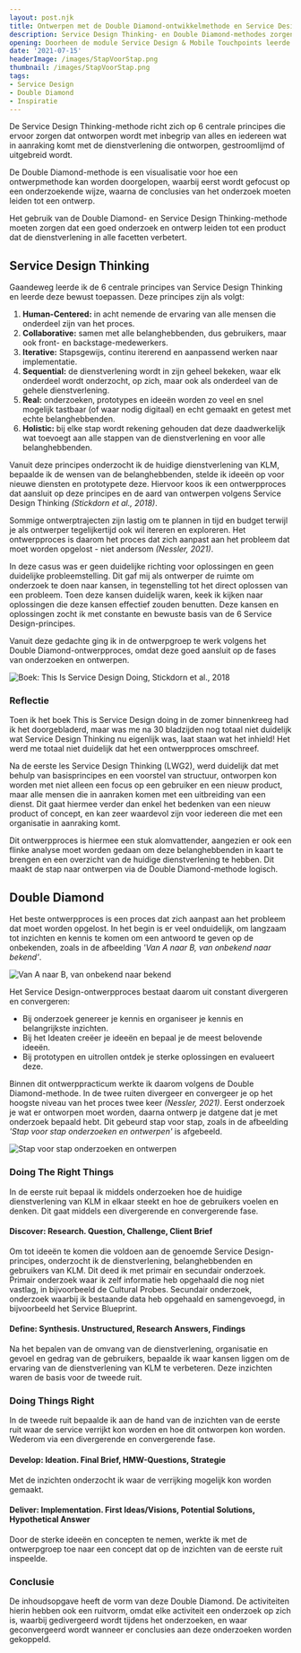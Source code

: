 ```yaml
---
layout: post.njk
title: Ontwerpen met de Double Diamond-ontwikkelmethode en Service Design Thinking-principes
description: Service Design Thinking- en Double Diamond-methodes zorgen voor een holistische benadering van ontwerp, met aandacht voor alle stakeholders en aspecten van een dienst. Hierdoor ontwerp je niet enkel een touchpoint, maar de hele dienstverlening en profiteren alle stakeholders.
opening: Doorheen de module Service Design & Mobile Touchpoints leerde ik werken volgens de Service Design Thinking- en Double Diamond-methode.
date: '2021-07-15'
headerImage: /images/StapVoorStap.png
thumbnail: /images/StapVoorStap.png
tags:
- Service Design
- Double Diamond
- Inspiratie
---
```


De Service Design Thinking-methode richt zich op 6 centrale principes die ervoor zorgen dat ontworpen wordt met inbegrip van alles en iedereen wat in aanraking komt met de dienstverlening die ontworpen, gestroomlijmd of uitgebreid wordt.

De Double Diamond-methode is een visualisatie voor hoe een ontwerpmethode kan worden doorgelopen, waarbij eerst wordt gefocust op een onderzoekende wijze, waarna de conclusies van het onderzoek moeten leiden tot een ontwerp.

Het gebruik van de Double Diamond- en Service Design Thinking-methode moeten zorgen dat een goed onderzoek en ontwerp leiden tot een product dat de dienstverlening in alle facetten verbetert.

## Service Design Thinking

Gaandeweg leerde ik de 6 centrale principes van Service Design Thinking en leerde deze bewust toepassen. Deze principes zijn als volgt:

1.	**Human-Centered:**  in acht nemende de ervaring van alle mensen die onderdeel zijn van het proces.
2.	**Collaborative:**  samen met alle belanghebbenden, dus gebruikers, maar ook front- en backstage-medewerkers.
3.	**Iterative:**  Stapsgewijs, continu itererend en aanpassend werken naar implementatie.
4.	**Sequential:**  de dienstverlening wordt in zijn geheel bekeken, waar elk onderdeel wordt onderzocht, op zich, maar ook als onderdeel van de gehele dienstverlening.
5.	**Real:** onderzoeken, prototypes en ideeën worden zo veel en snel mogelijk tastbaar (of waar nodig digitaal) en echt gemaakt en getest met echte belanghebbenden.
6.	**Holistic:** bij elke stap wordt rekening gehouden dat deze daadwerkelijk wat toevoegt aan alle stappen van de dienstverlening en voor alle belanghebbenden.

Vanuit deze principes onderzocht ik de huidige dienstverlening van KLM, bepaalde ik de wensen van de belanghebbenden, stelde ik ideeën op voor nieuwe diensten en prototypete deze. Hiervoor koos ik een ontwerpproces dat aansluit op deze principes en de aard van ontwerpen volgens Service Design Thinking *(Stickdorn et al., 2018)*.

Sommige ontwerptrajecten zijn lastig om te plannen in tijd en budget terwijl je als ontwerper tegelijkertijd ook wil itereren en exploreren. Het ontwerpproces is daarom het proces dat zich aanpast aan het probleem dat moet worden opgelost - niet andersom *(Nessler, 2021)*.

In deze casus was er geen duidelijke richting voor oplossingen en geen duidelijke probleemstelling. Dit gaf mij als ontwerper de ruimte om onderzoek te doen naar kansen, in tegenstelling tot het direct oplossen van een probleem. Toen deze kansen duidelijk waren, keek ik kijken naar oplossingen die deze kansen effectief zouden benutten. Deze kansen en oplossingen zocht ik met constante en bewuste basis van de 6 Service Design-principes. 

Vanuit deze gedachte ging ik in de ontwerpgroep te werk volgens het Double Diamond-ontwerpproces, omdat deze goed aansluit op de fases van onderzoeken en ontwerpen.

![Boek: This Is Service Design Doing, Stickdorn et al., 2018](/images/ServiceDesignDoing.png)
	
### Reflectie
Toen ik het boek This is Service Design doing in de zomer binnenkreeg had ik het doorgebladerd, maar was me na 30 bladzijden nog totaal niet duidelijk wat Service Design Thinking nu eigenlijk was, laat staan wat het inhield! Het werd me totaal niet duidelijk dat het een ontwerpproces omschreef.

Na de eerste les Service Design Thinking (LWG2), werd duidelijk dat met behulp van basisprincipes en een voorstel van structuur, ontworpen kon worden met niet alleen een focus op een gebruiker en een nieuw product, maar alle mensen die in aanraken komen met een uitbreiding van een dienst. Dit gaat hiermee verder dan enkel het bedenken van een nieuw product of concept, en kan zeer waardevol zijn voor iedereen die met een organisatie in aanraking komt.

Dit ontwerpproces is hiermee een stuk alomvattender, aangezien er ook een flinke analyse moet worden gedaan om deze belanghebbenden in kaart te brengen en een overzicht van de huidige dienstverlening te hebben. Dit maakt de stap naar ontwerpen via de Double Diamond-methode logisch.

## Double Diamond

Het beste ontwerpproces is een proces dat zich aanpast aan het probleem dat moet worden opgelost. In het begin is er veel onduidelijk, om langzaam tot inzichten en kennis te komen om een antwoord te geven op de onbekenden, zoals in de afbeelding *'Van A naar B, van onbekend naar bekend'*.

![Van A naar B, van onbekend naar bekend](/images/AnaarB.png)
	
Het Service Design-ontwerpproces bestaat daarom uit constant divergeren en convergeren:

- Bij onderzoek genereer je kennis en organiseer je kennis en belangrijkste inzichten.
- Bij het Ideaten creëer je ideeën en bepaal je de meest belovende ideeën.
- Bij prototypen en uitrollen ontdek je sterke oplossingen en evalueert deze.

Binnen dit ontwerppracticum werkte ik daarom volgens de Double Diamond-methode. In de twee ruiten divergeer en convergeer je op het hoogste niveau van het proces twee keer *(Nessler, 2021)*. Eerst onderzoek je wat er ontworpen moet worden, daarna ontwerp je datgene dat je met onderzoek bepaald hebt. Dit gebeurd stap voor stap, zoals in de afbeelding *'Stap voor stap onderzoeken en ontwerpen'* is afgebeeld.

![Stap voor stap onderzoeken en ontwerpen](/images/StapVoorStap.png)
	
### Doing The Right Things
In de eerste ruit bepaal ik middels onderzoeken hoe de huidige dienstverlening van KLM in elkaar steekt en hoe de gebruikers voelen en denken. Dit gaat middels een divergerende en convergerende fase.

#### Discover: Research. Question, Challenge, Client Brief
Om tot ideeën te komen die voldoen aan de genoemde Service Design-principes, onderzocht ik de dienstverlening, belanghebbenden en gebruikers van KLM. Dit deed ik met primair en secundair onderzoek. Primair onderzoek waar ik zelf informatie heb opgehaald die nog niet vastlag, in bijvoorbeeld de Cultural Probes. Secundair onderzoek, onderzoek waarbij ik bestaande data heb opgehaald en samengevoegd, in bijvoorbeeld het Service Blueprint.

#### Define: Synthesis. Unstructured, Research Answers, Findings
Na het bepalen van de omvang van de dienstverlening, organisatie en gevoel en gedrag van de gebruikers, bepaalde ik waar kansen liggen om de ervaring van de dienstverlening van KLM te verbeteren. Deze inzichten waren de basis voor de tweede ruit.

### Doing Things Right
In de tweede ruit bepaalde ik aan de hand van de inzichten van de eerste ruit waar de service verrijkt kon worden en hoe dit ontworpen kon worden. Wederom via een divergerende en convergerende fase.

#### Develop: Ideation. Final Brief, HMW-Questions, Strategie
Met de inzichten onderzocht ik waar de verrijking mogelijk kon worden gemaakt.

#### Deliver: Implementation. First Ideas/Visions, Potential Solutions, Hypothetical Answer
Door de sterke ideeën en concepten te nemen, werkte ik met de ontwerpgroep toe naar een concept dat op de inzichten van de eerste ruit inspeelde.

### Conclusie
De inhoudsopgave heeft de vorm van deze Double Diamond. De activiteiten hierin hebben ook een ruitvorm, omdat elke activiteit een onderzoek op zich is, waarbij gedivergeerd wordt tijdens het onderzoeken, en waar geconvergeerd wordt wanneer er conclusies aan deze onderzoeken worden gekoppeld.




